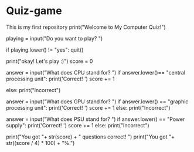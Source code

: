 # Quiz-game
This is my first repository
print("Welcome to My Computer Quiz!")

playing = input("Do you want to play? ")

if playing.lower() != "yes":
    quit()

print("okay! Let's play :)")
score = 0

answer = input("What does CPU stand for? ")
if answer.lower()== "central processing unit":
    print('Correct! ')
    score += 1

else:
    print("Incorrect")

answer = input("What does GPU stand for? ")
if answer.lower() == "graphic processing unit":
    print('Correct! ')
    score += 1
else:
    print("Incorrect")

answer = input("What does PSU stand for? ")
if answer.lower() == "Power supply":
    print('Correct! ')
    score += 1
else:
    print("Incorrect")

print("You got "+ str(score) + " questions correct! ")
print("You got "+ str((score / 4) * 100) + "%.")


